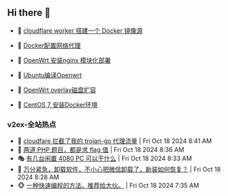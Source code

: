 ## Hi there 👋

<!--
**dkyg666/dkyg666** is a ✨ _special_ ✨ repository because its `README.md` (this file) appears on your GitHub profile.

Here are some ideas to get you started:

- 🔭 I’m currently working on ...
- 🌱 I’m currently learning ...
- 👯 I’m looking to collaborate on ...
- 🤔 I’m looking for help with ...
- 💬 Ask me about ...
- 📫 How to reach me: ...
- 😄 Pronouns: ...
- ⚡ Fun fact: ...
-->

<!-- BLOG-POST-LIST:START -->
- 🦩 [cloudflare worker 搭建一个 Docker 镜像源](http://blog.1996099.xyz/archives/cloudflare-worker-da-jian-yi-ge-docker-jing-xiang-zhan) 

- 🚦 [Docker配置网络代理](http://blog.1996099.xyz/archives/dockerpei-zhi-wang-luo-dai-li) 

- 🫶 [OpenWrt 安装nginx 模块化部署](http://blog.1996099.xyz/archives/openwrt-an-zhuang-nginx-mo-kuai-hua-bu-shu) 

- 🦄 [Ubuntu编译Openwrt](http://blog.1996099.xyz/archives/ubuntuzi-bian-yi-openwrt) 

- 🐻 [OpenWrt overlay磁盘扩容](http://blog.1996099.xyz/archives/openwrt-overlay) 

- 🤖 [CentOS 7 安装Docker环境](http://blog.1996099.xyz/archives/centos-docker) 
<!-- BLOG-POST-LIST:END -->

### v2ex-全站热点
<!-- v2ex:START -->
- 🥸 [cloudfare 拦截了我的 trojan-go 代理流量](https://www.v2ex.com/t/1081565#reply1) | Fri Oct 18 2024 8:41 AM
- 🤗 [两道 PHP 题目，都是求 flag 值](https://www.v2ex.com/t/1081563#reply1) | Fri Oct 18 2024 8:36 AM
- 🎭 [有几台闲置 4080 PC 可以干什么](https://www.v2ex.com/t/1081560#reply9) | Fri Oct 18 2024 8:33 AM
- 🥷 [万分紧急，卸载软件，不小心把微信卸载了，新装如何恢复？](https://www.v2ex.com/t/1081557#reply8) | Fri Oct 18 2024 8:28 AM
- 🐵 [一种快速编程的方法，推荐给大伙。](https://www.v2ex.com/t/1081537#reply18) | Fri Oct 18 2024 7:35 AM<!-- v2ex:END -->

